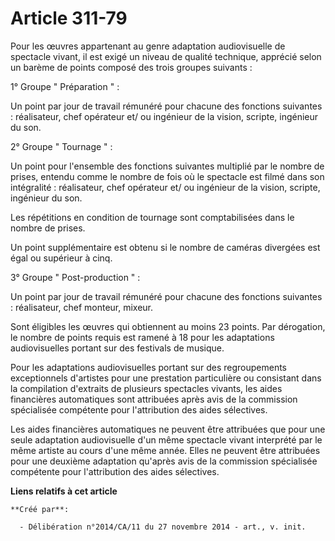 # Article 311-79

Pour les œuvres appartenant au genre adaptation audiovisuelle de spectacle vivant, il est exigé un niveau de qualité
technique, apprécié selon un barème de points composé des trois groupes suivants : 

1° Groupe " Préparation " : 

Un point par jour de travail rémunéré pour chacune des fonctions suivantes : réalisateur, chef opérateur et/ ou ingénieur de
la vision, scripte, ingénieur du son. 

2° Groupe " Tournage " : 

Un point pour l'ensemble des fonctions suivantes multiplié par le nombre de prises, entendu comme le nombre de fois où le
spectacle est filmé dans son intégralité : réalisateur, chef opérateur et/ ou ingénieur de la vision, scripte, ingénieur du
son. 

Les répétitions en condition de tournage sont comptabilisées dans le nombre de prises. 

Un point supplémentaire est obtenu si le nombre de caméras divergées est égal ou supérieur à cinq. 

3° Groupe " Post-production " : 

Un point par jour de travail rémunéré pour chacune des fonctions suivantes : réalisateur, chef monteur, mixeur. 

Sont éligibles les œuvres qui obtiennent au moins 23 points. Par dérogation, le nombre de points requis est ramené à 18 pour
les adaptations audiovisuelles portant sur des festivals de musique. 

Pour les adaptations audiovisuelles portant sur des regroupements exceptionnels d'artistes pour une prestation particulière
ou consistant dans la compilation d'extraits de plusieurs spectacles vivants, les aides financières automatiques sont
attribuées après avis de la commission spécialisée compétente pour l'attribution des aides sélectives. 

Les aides financières automatiques ne peuvent être attribuées que pour une seule adaptation audiovisuelle d'un même spectacle
vivant interprété par le même artiste au cours d'une même année. Elles ne peuvent être attribuées pour une deuxième
adaptation qu'après avis de la commission spécialisée compétente pour l'attribution des aides sélectives.

**Liens relatifs à cet article**

	**Créé par**:

	  - Délibération n°2014/CA/11 du 27 novembre 2014 - art., v. init.
